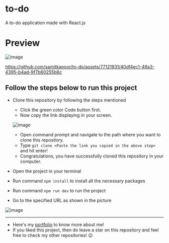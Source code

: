 # to-do
A to-do application made with React.js

# Preview
![image](https://github.com/samitkapoor/to-do/assets/77121931/89ca42f7-bcdb-4c33-a9b5-52289125f978)

https://github.com/samitkapoor/to-do/assets/77121931/40df4ec1-48a3-4395-b4ad-9f7b60255b6c

## Follow the steps below to run this project
- Clone this repository by following the steps mentioned
  - Click the green color Code button first.
  - Now copy the link displaying in your screen.

  ![image](https://github.com/samitkapoor/to-do/assets/77121931/080b284f-f295-4d3b-823f-c2ef38811ddc)
  - Open command prompt and navigate to the path where you want to clone this repository.
  - Type `git clone <Paste the link you copied in the above step>` and hit enter!
  - Congratulations, you have successfully cloned this repository in your computer.
- Open the project in your terminal
- Run command `npm install` to install all the necessary packages
- Run command `npm run dev` to run the project
- Go to the specified URL as shown in the picture

![image](https://github.com/samitkapoor/to-do/assets/77121931/1aa8b852-bc39-4c77-b697-fb381597a0a8)


---

- Here's my [portfolio](https://samitkapoor.netlify.app) to know more about me!
- If you liked this project, then do leave a star on this repository and feel free to check my other repositories! :wink:

